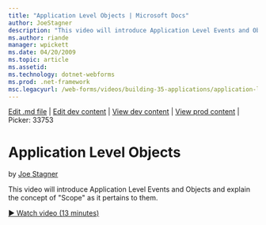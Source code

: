 ```yaml
---
title: "Application Level Objects | Microsoft Docs"
author: JoeStagner
description: "This video will introduce Application Level Events and Objects and explain the concept of &quot;Scope&quot; as it pertains to them."
ms.author: riande
manager: wpickett
ms.date: 04/20/2009
ms.topic: article
ms.assetid: 
ms.technology: dotnet-webforms
ms.prod: .net-framework
msc.legacyurl: /web-forms/videos/building-35-applications/application-level-objects
---
```

[Edit .md file](C:\Projects\msc\dev\Msc.Www\Web.ASP\App_Data\github\web-forms\videos\building-35-applications\application-level-objects.md) | [Edit dev content](http://www.aspdev.net/umbraco#/content/content/edit/26796) | [View dev content](http://docs.aspdev.net/tutorials/web-forms/videos/building-35-applications/application-level-objects.html) | [View prod content](http://www.asp.net/web-forms/videos/building-35-applications/application-level-objects) | Picker: 33753

Application Level Objects
====================
by [Joe Stagner](https://github.com/JoeStagner)

This video will introduce Application Level Events and Objects and explain the concept of &quot;Scope&quot; as it pertains to them.

[&#9654; Watch video (13 minutes)](https://channel9.msdn.com/Blogs/ASP-NET-Site-Videos/application-level-objects)
